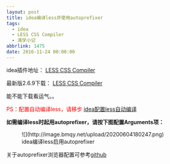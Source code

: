 ```yaml
---
layout: post
title: idea编译less并使用autoprefixer
tags:
  - idea
  - LESS CSS Compiler
  - 清学小记
abbrlink: 1475
date: 2016-11-24 00:00:00
---
```


<!-- wp:paragraph -->

idea插件地址： [LESS CSS Compiler](https://plugins.jetbrains.com/plugin?pr=&pluginId=7059 "LESS CSS Compiler")

<!-- /wp:paragraph -->

<!-- wp:paragraph -->

最新版2.6.9下载： [LESS CSS Compiler](https://plugins.jetbrains.com/plugin/download?pr=&updateId=14973 "LESS CSS Compiler")

<!-- /wp:paragraph -->

<!-- wp:paragraph -->

能不能下载看运气。。

<!-- /wp:paragraph -->

<!-- wp:paragraph -->

<span style="color: red;">PS：配置自动编译less，请移步</span> [idea配置less自动编译](http://www.bmqy.net/55120.html "idea配置less自动编译")

<!-- /wp:paragraph -->

<!-- wp:paragraph -->

**如需编译less时起用autoprefixer，请按下图配置Arguments项：**

<!-- /wp:paragraph -->

<!-- wp:image {"sizeSlug":"large"} -->
<figure class="wp-block-image size-large">![](http://image.bmqy.net/upload/20200604180247.png)<figcaption>idea编译less启用autoprefixer</figcaption></figure>
<!-- /wp:image -->

<!-- wp:paragraph -->

关于autoprefixer浏览器配置可参考[github](https://github.com/browserslist/browserslist#full-list)

<!-- /wp:paragraph -->